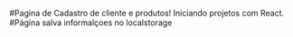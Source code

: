 #Pagina de Cadastro de cliente e produtos! Iniciando projetos com React.
#Página salva informalçoes no localstorage
